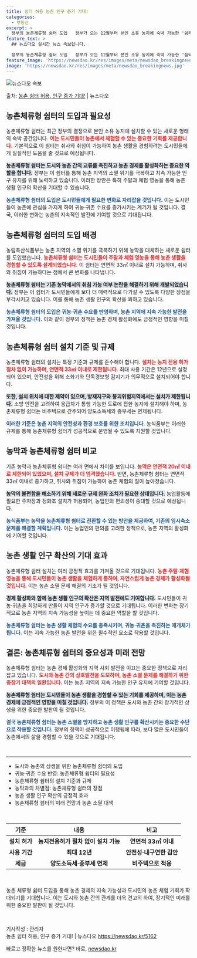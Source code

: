 ```yaml
---
title: 쉼터 허용 농촌 인구 증가 기대!
categories:
  - 부동산
excerpt: >
  정부의 농촌체류형 쉼터 도입   정부가 오는 12월부터 본인 소유 농지에 숙박 가능한 '쉼터' 설치를 허용하…
feature_text: >
  ## 뉴스다오 실시간 뉴스 속보입니다.

  정부의 농촌체류형 쉼터 도입   정부가 오는 12월부터 본인 소유 농지에 숙박 가능한 '쉼터' 설치를 허용하…
feature_image: 'https://newsdao.kr/res/images/meta/newsdao_breakingnews.jpg'
image: 'https://newsdao.kr/res/images/meta/newsdao_breakingnews.jpg'
---
```


![뉴스다오 속보](https://newsdao.kr/res/images/meta/newsdao_breakingnews.jpg)

<p>출처: <a href="https://newsdao.kr/5162" rel="dofollow">농촌 쉼터 허용, 인구 증가 기대!</a> | 뉴스다오</p>

<h2 data-ke-size="size26">농촌체류형 쉼터의 도입과 필요성</h2>

<p data-ke-size="size16">농촌체류형 쉼터는 최근 정부의 결정으로 본인 소유 농지에 설치할 수 있는 새로운 형태의 숙박 공간입니다. <b><span style="color: #ee2323;">이는 도시민들이 농촌에서 체험할 수 있는 중요한 기회를 제공합니다.</span></b> 기본적으로 이 쉼터는 취사와 취침이 가능하여 농촌 생활을 경험하려는 도시민들에게 실질적인 도움을 줄 것으로 예상됩니다.</p>

<p data-ke-size="size16"><b><span style="background-color: #21538527;">농촌체류형 쉼터는 도시와 농촌 간의 교류를 촉진하고 농촌 경제를 활성화하는 중요한 역할을 합니다.</span></b> 정부는 이 쉼터를 통해 농촌 지역의 소멸 위기를 극복하고 지속 가능한 인구 유지를 위해 노력하고 있습니다. 이러한 방안은 특히 주말과 체험 영농을 통해 농촌 생활 인구의 확산을 기대할 수 있습니다.</p>

<p data-ke-size="size16"><b><span style="color: #1a5490;">농촌체류형 쉼터의 도입은 도시민들에게 필요한 변화로 자리잡을 것입니다.</span></b> 이는 도시민들이 농촌에 관심을 가지게 하여 귀농·귀촌 수요를 증가시키는 계기가 될 것입니다. 결국, 이러한 변화는 농촌의 지속적인 발전에 기여할 것으로 기대됩니다.</p>

<h2 data-ke-size="size26">농촌체류형 쉼터의 도입 배경</h2>

<p data-ke-size="size16">농림축산식품부는 농촌 지역의 소멸 위기를 극복하기 위해 농막을 대체하는 새로운 쉼터를 도입했습니다. <b><span style="color: #ee2323;">농촌체류형 쉼터는 도시민들이 주말과 체험 영농을 통해 농촌 생활을 경험할 수 있도록 설계되었습니다.</span></b> 이 쉼터는 연면적 33㎡ 이내로 설치 가능하며, 취사와 취침이 가능하다는 점에서 큰 변화를 나타냅니다.</p>

<p data-ke-size="size16"><b><span style="background-color: #21538527;">농촌체류형 쉼터는 기존 농막에서의 취침 가능 여부 논란을 해결하기 위해 개발되었습니다.</span></b> 정부는 이 쉼터가 도시민들에게 보다 더 매력적으로 다가갈 수 있도록 다양한 장점을 부각시키고 있습니다. 이를 통해 농촌 생활 인구의 확산을 꾀하고 있습니다.</p>

<p data-ke-size="size16"><b><span style="color: #1a5490;">농촌체류형 쉼터의 도입은 귀농·귀촌 수요를 반영하며, 농촌 지역에 지속 가능한 발전을 가져올 것입니다.</span></b> 이와 같이 정부의 정책은 농촌 경제 활성화에도 긍정적인 영향을 미칠 것입니다.</p>

<h2 data-ke-size="size26">농촌체류형 쉼터 설치 기준 및 규제</h2>

<p data-ke-size="size16">농촌체류형 쉼터의 설치는 특정 기준과 규제를 준수해야 합니다. <b><span style="color: #ee2323;">설치는 농지 전용 허가 절차 없이 가능하며, 연면적 33㎡ 이내로 제한됩니다.</span></b> 최대 사용 기간은 12년으로 설정되어 있으며, 안전성을 위해 소화기와 단독경보형 감지기가 의무적으로 설치되어야 합니다.</p>

<p data-ke-size="size16"><b><span style="background-color: #21538527;">또한, 설치 위치에 대한 제약이 있으며, 방재지구와 붕괴위험지역에서는 설치가 제한됩니다.</span></b> 소방 안전을 고려하여 응급차가 통행 가능한 도로에 접한 농지에 설치해야 하며, 농촌체류형 쉼터는 비주택으로 간주되어 양도소득세와 종부세는 면제됩니다.</p>

<p data-ke-size="size16"><b><span style="color: #1a5490;">이러한 기준은 농촌 지역의 안전성과 환경 보호를 위한 조치입니다.</span></b> 농식품부는 이러한 규제를 통해 농촌체류형 쉼터가 성공적으로 운영될 수 있도록 지원할 것입니다.</p>

<h2 data-ke-size="size26">농막과 농촌체류형 쉼터 비교</h2>

<p data-ke-size="size16">기존 농막과 농촌체류형 쉼터는 여러 면에서 차이를 보입니다. <b><span style="color: #ee2323;">농막은 연면적 20㎡ 이내로 제한되어 있었으며, 설치 규제가 더 엄격했습니다.</span></b> 반면, 농촌체류형 쉼터는 연면적 33㎡ 이내로 증가하고, 취사와 취침이 가능하여 농촌 체험의 질이 높아졌습니다.</p>

<p data-ke-size="size16"><b><span style="background-color: #21538527;">농막의 불편함을 해소하기 위해 새로운 규제 완화 조치가 필요한 상태입니다.</span></b> 농업활동에 필요한 주차장과 정화조 설치가 허용되어, 농업인의 편의성이 증대할 것으로 예상됩니다.</p>

<p data-ke-size="size16"><b><span style="color: #1a5490;">농식품부는 농막을 농촌체류형 쉼터로 전환할 수 있는 방안을 제공하여, 기존의 임시숙소 문제를 해결할 계획입니다.</span></b> 이는 농업인의 편의를 고려한 정책으로, 농촌 지역의 활성화에 기여할 것입니다.</p>

<h2 data-ke-size="size26">농촌 생활 인구 확산의 기대 효과</h2>

<p data-ke-size="size16">농촌체류형 쉼터 설치는 여러 긍정적 효과를 가져올 것으로 기대됩니다. <b><span style="color: #ee2323;">농촌 주말·체험영농을 통해 도시민들이 농촌 생활을 체험하게 통하여, 자연스럽게 농촌 경제가 활성화될 것입니다.</span></b> 이는 농촌 소멸 문제 해결의 기초가 될 것입니다.</p>

<p data-ke-size="size16"><b><span style="background-color: #21538527;">경제 활성화와 함께 농촌 생활 인구의 확산은 지역 발전에도 기여합니다.</span></b> 도시민들이 귀농·귀촌을 희망하게 만들어 지역 인구가 증가할 것으로 기대됩니다. 이러한 변화는 장기적으로 농촌 지역의 지속 가능성을 높이는 데 중요한 역할을 할 것입니다.</p>

<p data-ke-size="size16"><b><span style="color: #1a5490;">농촌체류형 쉼터는 농촌 생활 체험의 수요를 충족시키며, 귀농·귀촌을 촉진하는 매개체가 됩니다.</span></b> 이는 지속 가능한 농촌 발전을 위한 필수적인 요소로 작용할 것입니다.</p>

<h2 data-ke-size="size26">결론: 농촌체류형 쉼터의 중요성과 미래 전망</h2>

<p data-ke-size="size16">농촌체류형 쉼터는 농촌 경제 활성화와 지역 사회 발전을 이끄는 중요한 정책으로 자리잡고 있습니다. <b><span style="color: #ee2323;">도시와 농촌 간의 상호발전을 도모하며, 농촌 소멸 문제를 해결하기 위한 중장기 대책의 일환입니다.</span></b> 이는 농촌 지역의 지속 가능한 인구 유지에 기여할 것입니다.</p>

<p data-ke-size="size16"><b><span style="background-color: #21538527;">농촌체류형 쉼터는 도시민들이 농촌 생활을 경험할 수 있는 기회를 제공하며, 이는 농촌 경제에 긍정적인 영향을 미칠 것입니다.</span></b> 정부의 이 정책은 도시와 농촌 간의 장기적인 상생을 위한 중요한 발판이 될 것입니다.</p>

<p data-ke-size="size16"><b><span style="color: #1a5490;">결국 농촌체류형 쉼터는 농촌 소멸을 방지하고 농촌 생활 인구를 확산시키는 중요한 수단으로 작용할 것입니다.</span></b> 정부의 정책이 성공적으로 이행됨에 따라, 보다 많은 도시민들이 농촌에서의 삶을 경험할 수 있을 것으로 기대됩니다.</p>

<p data-ke-size="size16">&nbsp;</p>

<hr>

<ul>
    <li>도시와 농촌의 상생을 위한 농촌체류형 쉼터의 도입</li>
    <li>귀농·귀촌 수요 반영: 농촌체류형 쉼터의 필요성</li>
    <li>농촌체류형 쉼터의 설치 기준과 규제</li>
    <li>농막과의 차별점: 농촌체류형 쉼터의 장점</li>
    <li>농촌 생활 인구 확산의 긍정적 효과</li>
    <li>농촌체류형 쉼터의 미래 전망과 농촌 소멸 대책</li>
</ul>

<p data-ke-size="size16">&nbsp;</p>

<table style="width: 100%; border-collapse: collapse;">
    <thead>
        <tr>
            <th style="text-align: center;">기준</th>
            <th style="text-align: center;">내용</th>
            <th style="text-align: center;">비고</th>
        </tr>
    </thead>
    <tbody>
        <tr>
            <td style="text-align: center; height: 17px;"><b>설치 허가</b></td>
            <td style="text-align: center; height: 17px;"><b>농지전용허가 절차 없이 설치 가능</b></td>
            <td style="text-align: center; height: 17px;"><b>연면적 33㎡ 이내</b></td>
        </tr>
        <tr>
            <td style="text-align: center; height: 17px;"><b>사용 기간</b></td>
            <td style="text-align: center; height: 17px;"><b>최대 12년</b></td>
            <td style="text-align: center; height: 17px;"><b>안전성·내구연한 감안</b></td>
        </tr>
        <tr>
            <td style="text-align: center; height: 17px;"><b>세금</b></td>
            <td style="text-align: center; height: 17px;"><b>양도소득세·종부세 면제</b></td>
            <td style="text-align: center; height: 17px;"><b>비주택으로 적용</b></td>
        </tr>
    </tbody>
</table>

<p data-ke-size="size16">&nbsp;</p>

<p data-ke-size="size16">농촌 체류형 쉼터 도입을 통해 농촌 경제의 지속 가능성과 도시민의 농촌 체험 기회가 확대되기를 기대합니다. 이는 도시와 농촌 간의 관계를 더욱 견고히 하여, 장기적인 미래를 위한 중요한 발판이 될 것입니다.</p>

<p data-ke-size="size16">&nbsp;</p>

<p data-ke-size="size16">기사작성 : 관리자<br>농촌 쉼터 허용, 인구 증가 기대! | 뉴스다오 <a href="https://newsdao.kr/5162" target="_blank">https://newsdao.kr/5162</a></p> 

빠르고 정확한 뉴스를 원한다면? 바로, <a href="https://newsdao.kr" rel="dofollow">newsdao.kr</a>


